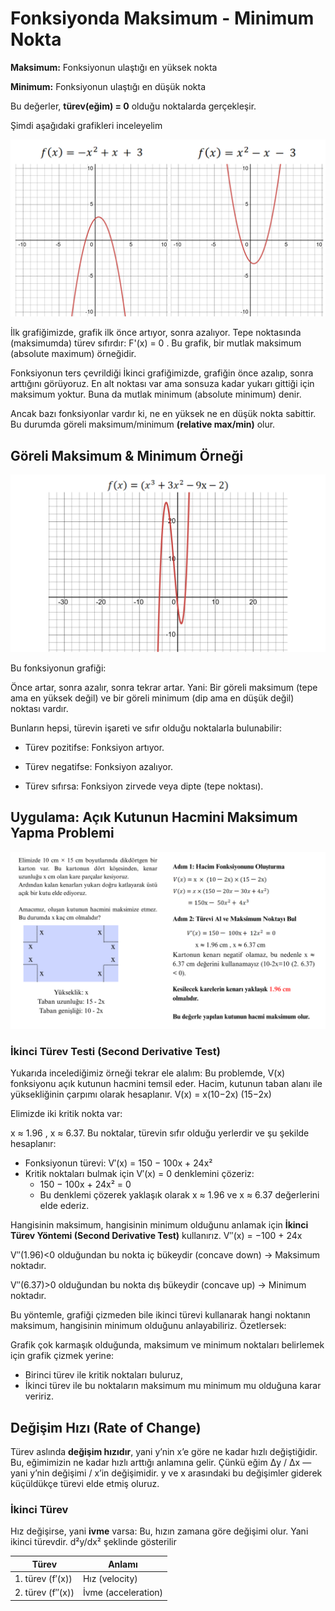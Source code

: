 # Fonksiyonda Maksimum - Minimum Nokta

**Maksimum:** Fonksiyonun ulaştığı en yüksek nokta

**Minimum:** Fonksiyonun ulaştığı en düşük nokta

Bu değerler, **türev(eğim) = 0** olduğu noktalarda gerçekleşir.

Şimdi aşağıdaki grafikleri inceleyelim

![](../assets/images/max-min.png)

İlk grafiğimizde, grafik ilk önce artıyor, sonra azalıyor. Tepe noktasında (maksimumda) türev sıfırdır: F'(x) = 0 . Bu grafik, bir mutlak maksimum (absolute maximum) örneğidir.

Fonksiyonun ters çevrildiği İkinci grafiğimizde, grafiğin önce azalıp, sonra arttığını görüyoruz. En alt noktası var ama sonsuza kadar yukarı gittiği için maksimum yoktur. Buna da mutlak minimum (absolute minimum) denir.

Ancak bazı fonksiyonlar vardır ki, ne en yüksek ne en düşük nokta sabittir. Bu durumda göreli maksimum/minimum **(relative max/min)** olur.

## Göreli Maksimum & Minimum Örneği

![](../assets/images/max-min2.png)

Bu fonksiyonun grafiği:

Önce artar, sonra azalır, sonra tekrar artar. Yani: Bir göreli maksimum (tepe ama en yüksek değil) ve bir göreli minimum (dip ama en düşük değil) noktası vardır.

Bunların hepsi, türevin işareti ve sıfır olduğu noktalarla bulunabilir:

- Türev pozitifse: Fonksiyon artıyor.

- Türev negatifse: Fonksiyon azalıyor.

- Türev sıfırsa: Fonksiyon zirvede veya dipte (tepe noktası).

## Uygulama: Açık Kutunun Hacmini Maksimum Yapma Problemi

![](../assets/images/uygulama.png)

### İkinci Türev Testi (Second Derivative Test)

Yukarıda incelediğimiz örneği tekrar ele alalım:
Bu problemde, V(x) fonksiyonu açık kutunun hacmini temsil eder. Hacim, kutunun taban alanı ile yüksekliğinin çarpımı olarak hesaplanır.
V(x) = x(10−2x) (15−2x)

Elimizde iki kritik nokta var:

x ≈ 1.96 , x ≈ 6.37. Bu noktalar, türevin sıfır olduğu yerlerdir ve şu şekilde hesaplanır:

- Fonksiyonun türevi: V′(x) = 150 − 100x + 24x²
- Kritik noktaları bulmak için V′(x) = 0 denklemini çözeriz:
  - 150 − 100x + 24x² = 0
  - Bu denklemi çözerek yaklaşık olarak x ≈ 1.96 ve x ≈ 6.37 değerlerini elde ederiz.

Hangisinin maksimum, hangisinin minimum olduğunu anlamak için **İkinci Türev Yöntemi (Second Derivative Test)** kullanırız.
V′′(x) = −100 + 24x

V′′(1.96)<0 olduğundan bu nokta iç bükeydir (concave down) → Maksimum noktadır.

V′′(6.37)>0 olduğundan bu nokta dış bükeydir (concave up) → Minimum noktadır.

Bu yöntemle, grafiği çizmeden bile ikinci türevi kullanarak hangi noktanın maksimum, hangisinin minimum olduğunu anlayabiliriz. Özetlersek:

Grafik çok karmaşık olduğunda, maksimum ve minimum noktaları belirlemek için grafik çizmek yerine:

- Birinci türev ile kritik noktaları buluruz,
- İkinci türev ile bu noktaların maksimum mu minimum mu olduğuna karar veririz.

## Değişim Hızı (Rate of Change)

Türev aslında **değişim hızıdır**, yani y’nin x’e göre ne kadar hızlı değiştiğidir. Bu, eğimimizin ne kadar hızlı arttığı anlamına gelir. Çünkü eğim Δy / Δx — yani y’nin değişimi / x’in değişimidir. y ve x arasındaki bu değişimler giderek küçüldükçe türevi elde etmiş oluruz.

### İkinci Türev

Hız değişirse, yani **ivme** varsa: Bu, hızın zamana göre değişimi olur. Yani ikinci türevdir. d²y/dx² şeklinde gösterilir

| Türev            | Anlamı              |
| ---------------- | ------------------- |
| 1. türev (f′(x)) | Hız (velocity)      |
| 2. türev (f″(x)) | İvme (acceleration) |

